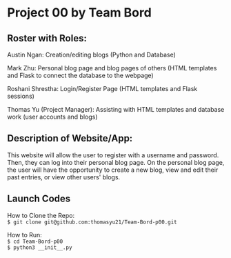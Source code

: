 # Project 00 by Team Bord

## Roster with Roles:
Austin Ngan: Creation/editing blogs (Python and Database)

Mark Zhu: Personal blog page and blog pages of others (HTML templates and Flask to connect the database to the webpage)

Roshani Shrestha: Login/Register Page (HTML templates and Flask sessions)

Thomas Yu (Project Manager): Assisting with HTML templates and database work (user accounts and blogs)

## Description of Website/App:
This website will allow the user to register with a username and password. Then, they can log into their personal blog page. On the personal blog page, the user will have the opportunity to create a new blog, view and edit their past entries, or view other users' blogs.

## Launch Codes
How to Clone the Repo:  
`$ git clone git@github.com:thomasyu21/Team-Bord-p00.git`

How to Run:  
`$ cd Team-Bord-p00`   
`$ python3 __init__.py`